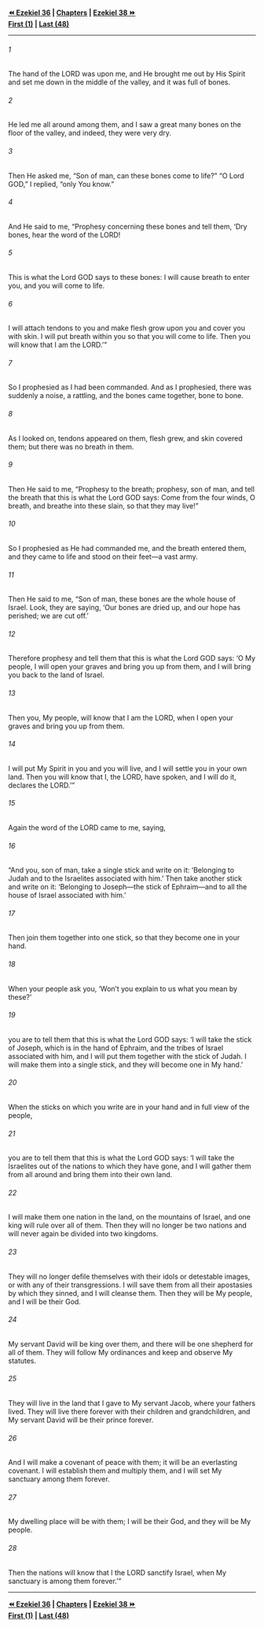   
**[⏪ Ezekiel 36](./Ezekiel%2036.md) | [Chapters](./_index.md) | [Ezekiel 38 ⏩](./Ezekiel%2038.md)**  
**[First (1)](./Ezekiel%201.md) | [Last (48)](./Ezekiel%2048.md)**  
  
---  
  
###### 1  
The hand of the LORD was upon me, and He brought me out by His Spirit and set me down in the middle of the valley, and it was full of bones.  
  
###### 2  
He led me all around among them, and I saw a great many bones on the floor of the valley, and indeed, they were very dry.  
  
###### 3  
Then He asked me, “Son of man, can these bones come to life?” “O Lord GOD,” I replied, “only You know.”  
  
###### 4  
And He said to me, “Prophesy concerning these bones and tell them, ‘Dry bones, hear the word of the LORD!  
  
###### 5  
This is what the Lord GOD says to these bones: I will cause breath to enter you, and you will come to life.  
  
###### 6  
I will attach tendons to you and make flesh grow upon you and cover you with skin. I will put breath within you so that you will come to life. Then you will know that I am the LORD.’”  
  
###### 7  
So I prophesied as I had been commanded. And as I prophesied, there was suddenly a noise, a rattling, and the bones came together, bone to bone.  
  
###### 8  
As I looked on, tendons appeared on them, flesh grew, and skin covered them; but there was no breath in them.  
  
###### 9  
Then He said to me, “Prophesy to the breath; prophesy, son of man, and tell the breath that this is what the Lord GOD says: Come from the four winds, O breath, and breathe into these slain, so that they may live!”  
  
###### 10  
So I prophesied as He had commanded me, and the breath entered them, and they came to life and stood on their feet—a vast army.  
  
###### 11  
Then He said to me, “Son of man, these bones are the whole house of Israel. Look, they are saying, ‘Our bones are dried up, and our hope has perished; we are cut off.’  
  
###### 12  
Therefore prophesy and tell them that this is what the Lord GOD says: ‘O My people, I will open your graves and bring you up from them, and I will bring you back to the land of Israel.  
  
###### 13  
Then you, My people, will know that I am the LORD, when I open your graves and bring you up from them.  
  
###### 14  
I will put My Spirit in you and you will live, and I will settle you in your own land. Then you will know that I, the LORD, have spoken, and I will do it, declares the LORD.’”  
  
###### 15  
Again the word of the LORD came to me, saying,  
  
###### 16  
“And you, son of man, take a single stick and write on it: ‘Belonging to Judah and to the Israelites associated with him.’ Then take another stick and write on it: ‘Belonging to Joseph—the stick of Ephraim—and to all the house of Israel associated with him.’  
  
###### 17  
Then join them together into one stick, so that they become one in your hand.  
  
###### 18  
When your people ask you, ‘Won’t you explain to us what you mean by these?’  
  
###### 19  
you are to tell them that this is what the Lord GOD says: ‘I will take the stick of Joseph, which is in the hand of Ephraim, and the tribes of Israel associated with him, and I will put them together with the stick of Judah. I will make them into a single stick, and they will become one in My hand.’  
  
###### 20  
When the sticks on which you write are in your hand and in full view of the people,  
  
###### 21  
you are to tell them that this is what the Lord GOD says: ‘I will take the Israelites out of the nations to which they have gone, and I will gather them from all around and bring them into their own land.  
  
###### 22  
I will make them one nation in the land, on the mountains of Israel, and one king will rule over all of them. Then they will no longer be two nations and will never again be divided into two kingdoms.  
  
###### 23  
They will no longer defile themselves with their idols or detestable images, or with any of their transgressions. I will save them from all their apostasies by which they sinned, and I will cleanse them. Then they will be My people, and I will be their God.  
  
###### 24  
My servant David will be king over them, and there will be one shepherd for all of them. They will follow My ordinances and keep and observe My statutes.  
  
###### 25  
They will live in the land that I gave to My servant Jacob, where your fathers lived. They will live there forever with their children and grandchildren, and My servant David will be their prince forever.  
  
###### 26  
And I will make a covenant of peace with them; it will be an everlasting covenant. I will establish them and multiply them, and I will set My sanctuary among them forever.  
  
###### 27  
My dwelling place will be with them; I will be their God, and they will be My people.  
  
###### 28  
Then the nations will know that I the LORD sanctify Israel, when My sanctuary is among them forever.’”  
  
  
---  
  
**[⏪ Ezekiel 36](./Ezekiel%2036.md) | [Chapters](./_index.md) | [Ezekiel 38 ⏩](./Ezekiel%2038.md)**  
**[First (1)](./Ezekiel%201.md) | [Last (48)](./Ezekiel%2048.md)**  
  

